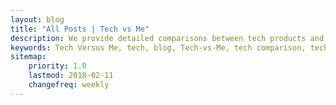 ```yaml
---
layout: blog
title: "All Posts | Tech vs Me"
description: We provide detailed comparisons between tech products and services, that enable our readers to make informed choices.
keywords: Tech Versus Me, tech, blog, Tech-vs-Me, tech comparison, tech vs me
sitemap:
    priority: 1.0
    lastmod: 2018-02-11
    changefreq: weekly
---
```

